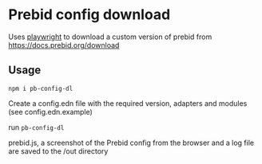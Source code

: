 # Prebid config download
Uses [playwright](https://playwright.dev/) to download a custom version of prebid
from https://docs.prebid.org/download

## Usage
`npm i pb-config-dl`

Create a config.edn file with the required version, adapters and modules (see
config.edn.example)

run `pb-config-dl`

prebid.js, a screenshot of the Prebid config from the browser and a log file are 
saved to the /out directory
